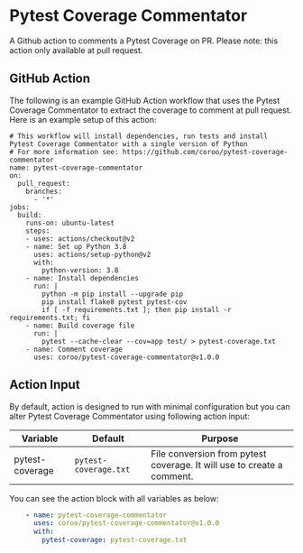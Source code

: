 # Pytest Coverage Commentator

A Github action to comments a Pytest Coverage on PR. Please note: this action only available at pull request.

## GitHub Action

The following is an example GitHub Action workflow that uses the Pytest Coverage Commentator to extract the coverage to comment at pull request. Here is an example setup of this action:

```
# This workflow will install dependencies, run tests and install Pytest Coverage Commentator with a single version of Python
# For more information see: https://github.com/coroo/pytest-coverage-commentator
name: pytest-coverage-commentator
on:
  pull_request:
    branches: 
      - '*'
jobs:
  build:
    runs-on: ubuntu-latest
    steps:
    - uses: actions/checkout@v2
    - name: Set up Python 3.8
      uses: actions/setup-python@v2
      with:
        python-version: 3.8
    - name: Install dependencies
      run: |
        python -m pip install --upgrade pip
        pip install flake8 pytest pytest-cov
        if [ -f requirements.txt ]; then pip install -r requirements.txt; fi
    - name: Build coverage file
      run: |
        pytest --cache-clear --cov=app test/ > pytest-coverage.txt
    - name: Comment coverage
      uses: coroo/pytest-coverage-commentator@v1.0.0
```

## Action Input

By default, action is designed to run with minimal configuration but you can alter Pytest Coverage Commentator using following action input:

Variable          | Default                                               | Purpose
------------------|-------------------------------------------------------|---------------------------------------------------------------------------------------------------------------------------------------
pytest-coverage   | `pytest-coverage.txt`                                 | File conversion from pytest coverage. It will use to create a comment.

You can see the action block with all variables as below:

```yml
    - name: pytest-coverage-commentator
      uses: coroo/pytest-coverage-commentator@v1.0.0
      with:
        pytest-coverage: pytest-coverage.txt
```
